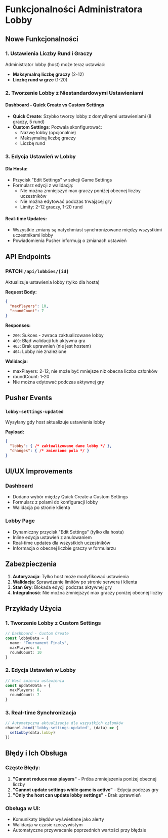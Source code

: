 # Funkcjonalności Administratora Lobby

## Nowe Funkcjonalności

### 1. Ustawienia Liczby Rund i Graczy

Administrator lobby (host) może teraz ustawiać:

- **Maksymalną liczbę graczy** (2-12)
- **Liczbę rund w grze** (1-20)

### 2. Tworzenie Lobby z Niestandardowymi Ustawieniami

#### Dashboard - Quick Create vs Custom Settings
- **Quick Create**: Szybko tworzy lobby z domyślnymi ustawieniami (8 graczy, 5 rund)
- **Custom Settings**: Pozwala skonfigurować:
  - Nazwę lobby (opcjonalnie)
  - Maksymalną liczbę graczy
  - Liczbę rund

### 3. Edycja Ustawień w Lobby

#### Dla Hosta:
- Przycisk "Edit Settings" w sekcji Game Settings
- Formularz edycji z walidacją:
  - Nie można zmniejszyć max graczy poniżej obecnej liczby uczestników
  - Nie można edytować podczas trwającej gry
  - Limity: 2-12 graczy, 1-20 rund

#### Real-time Updates:
- Wszystkie zmiany są natychmiast synchronizowane między wszystkimi uczestnikami lobby
- Powiadomienia Pusher informują o zmianach ustawień

## API Endpoints

### PATCH `/api/lobbies/[id]`
Aktualizuje ustawienia lobby (tylko dla hosta)

**Request Body:**
```json
{
  "maxPlayers": 10,
  "roundCount": 7
}
```

**Responses:**
- `200`: Sukces - zwraca zaktualizowane lobby
- `400`: Błąd walidacji lub aktywna gra
- `403`: Brak uprawnień (nie jest hostem)
- `404`: Lobby nie znalezione

**Walidacja:**
- maxPlayers: 2-12, nie może być mniejsze niż obecna liczba członków
- roundCount: 1-20
- Nie można edytować podczas aktywnej gry

## Pusher Events

### `lobby-settings-updated`
Wysyłany gdy host aktualizuje ustawienia lobby

**Payload:**
```json
{
  "lobby": { /* zaktualizowane dane lobby */ },
  "changes": { /* zmienione pola */ }
}
```

## UI/UX Improvements

### Dashboard
- Dodano wybór między Quick Create a Custom Settings
- Formularz z polami do konfiguracji lobby
- Walidacja po stronie klienta

### Lobby Page
- Dynamiczny przycisk "Edit Settings" (tylko dla hosta)
- Inline edycja ustawień z anulowaniem
- Real-time updates dla wszystkich uczestników
- Informacja o obecnej liczbie graczy w formularzu

## Zabezpieczenia

1. **Autoryzacja**: Tylko host może modyfikować ustawienia
2. **Walidacja**: Sprawdzanie limitów po stronie serwera i klienta
3. **Stan Gry**: Blokada edycji podczas aktywnej gry
4. **Integralność**: Nie można zmniejszyć max graczy poniżej obecnej liczby

## Przykłady Użycia

### 1. Tworzenie Lobby z Custom Settings
```typescript
// Dashboard - Custom Create
const lobbyData = {
  name: "Tournament Finals",
  maxPlayers: 6,
  roundCount: 10
}
```

### 2. Edycja Ustawień w Lobby
```typescript
// Host zmienia ustawienia
const updateData = {
  maxPlayers: 8,
  roundCount: 7
}
```

### 3. Real-time Synchronizacja
```typescript
// Automatyczna aktualizacja dla wszystkich członków
channel.bind('lobby-settings-updated', (data) => {
  setLobby(data.lobby)
})
```

## Błędy i Ich Obsługa

### Częste Błędy:
1. **"Cannot reduce max players"** - Próba zmniejszenia poniżej obecnej liczby
2. **"Cannot update settings while game is active"** - Edycja podczas gry
3. **"Only the host can update lobby settings"** - Brak uprawnień

### Obsługa w UI:
- Komunikaty błędów wyświetlane jako alerty
- Walidacja w czasie rzeczywistym
- Automatyczne przywracanie poprzednich wartości przy błędzie
